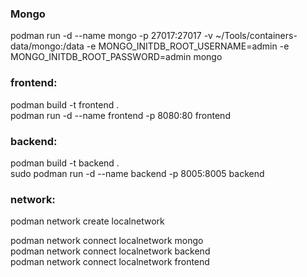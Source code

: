 
### Mongo
podman run -d --name mongo -p 27017:27017 -v ~/Tools/containers-data/mongo:/data -e MONGO_INITDB_ROOT_USERNAME=admin -e MONGO_INITDB_ROOT_PASSWORD=admin mongo  

### frontend:  
podman build -t frontend .  
podman run -d --name frontend -p 8080:80 frontend  

### backend:  
podman build -t backend .  
sudo podman run -d --name backend -p 8005:8005 backend  

### network:
podman network create localnetwork  

podman network connect localnetwork mongo   
podman network connect localnetwork backend  
podman network connect localnetwork frontend  
